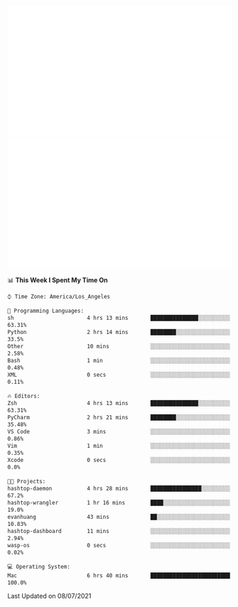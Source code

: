 <a href="https://github.com/jstrieb/github-stats">
 
![](https://github.com/evanhuang117/github-stats/blob/master/generated/overview.svg)
![](https://github.com/evanhuang117/github-stats/blob/master/generated/languages.svg)

</a>

<!--START_SECTION:waka-->
📊 **This Week I Spent My Time On** 

```text
⌚︎ Time Zone: America/Los_Angeles

💬 Programming Languages: 
sh                       4 hrs 13 mins       ███████████████░░░░░░░░░░   63.31% 
Python                   2 hrs 14 mins       ████████░░░░░░░░░░░░░░░░░   33.5% 
Other                    10 mins             ░░░░░░░░░░░░░░░░░░░░░░░░░   2.58% 
Bash                     1 min               ░░░░░░░░░░░░░░░░░░░░░░░░░   0.48% 
XML                      0 secs              ░░░░░░░░░░░░░░░░░░░░░░░░░   0.11%

🔥 Editors: 
Zsh                      4 hrs 13 mins       ███████████████░░░░░░░░░░   63.31% 
PyCharm                  2 hrs 21 mins       ████████░░░░░░░░░░░░░░░░░   35.48% 
VS Code                  3 mins              ░░░░░░░░░░░░░░░░░░░░░░░░░   0.86% 
Vim                      1 min               ░░░░░░░░░░░░░░░░░░░░░░░░░   0.35% 
Xcode                    0 secs              ░░░░░░░░░░░░░░░░░░░░░░░░░   0.0%

🐱‍💻 Projects: 
hashtop-daemon           4 hrs 28 mins       ████████████████░░░░░░░░░   67.2% 
hashtop-wrangler         1 hr 16 mins        ████░░░░░░░░░░░░░░░░░░░░░   19.0% 
evanhuang                43 mins             ██░░░░░░░░░░░░░░░░░░░░░░░   10.83% 
hashtop-dashboard        11 mins             ░░░░░░░░░░░░░░░░░░░░░░░░░   2.94% 
wasp-os                  0 secs              ░░░░░░░░░░░░░░░░░░░░░░░░░   0.02%

💻 Operating System: 
Mac                      6 hrs 40 mins       █████████████████████████   100.0%

```


 Last Updated on 08/07/2021
<!--END_SECTION:waka-->
